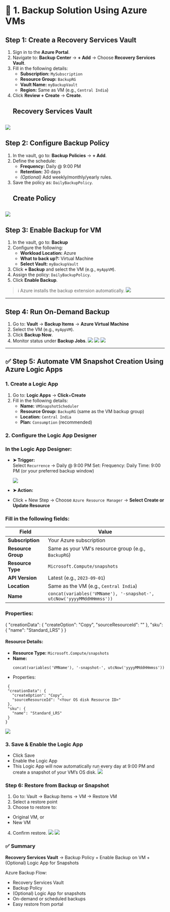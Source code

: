# 🔹 1. Backup Solution Using Azure VMs

## Step 1: Create a Recovery Services Vault

1. Sign in to the **Azure Portal**.
2. Navigate to: **Backup Center** → **+ Add** → Choose **Recovery Services Vault**.
3. Fill in the following details:
   - **Subscription:** `MySubscription`
   - **Resource Group:** `BackupRG`
   - **Vault Name:** `myBackupVault`
   - **Region:** Same as VM (e.g., `Central India`)
4. Click **Review + Create** → **Create**.
   ## Recovery Services Vault 
![](./Photos/azure/az1.jpeg)
---

## Step 2: Configure Backup Policy

1. In the vault, go to: **Backup Policies** → **+ Add**.
2. Define the schedule:
   - **Frequency:** Daily @ 9:00 PM
   - **Retention:** 30 days
   - *(Optional)* Add weekly/monthly/yearly rules.
3. Save the policy as: `DailyBackupPolicy`.
   ## Create Policy
![](./Photos/azure/az2.jpeg)
---

## Step 3: Enable Backup for VM

1. In the vault, go to: **Backup**
2. Configure the following:
   - **Workload Location:** Azure  
   - **What to back up?:** Virtual Machine  
   - **Select Vault:** `myBackupVault`
3. Click **+ Backup** and select the VM (e.g., `myAppVM`).
4. Assign the policy: `DailyBackupPolicy`.
5. Click **Enable Backup**.

> ℹ️ Azure installs the backup extension automatically.
![](./Photos/azure/az3.jpeg)

---

## Step 4: Run On-Demand Backup
1. Go to: **Vault** → **Backup Items** → **Azure Virtual Machine**
2. Select the VM (e.g., `myAppVM`).
3. Click **Backup Now**.
4. Monitor status under **Backup Jobs**.
![](./Photos/azure/az4.jpeg)
![](./Photos/azure/az5.jpeg)
![](./Photos/azure/az6.jpeg)
---

## ✅ Step 5: Automate VM Snapshot Creation Using Azure Logic Apps
### 1. Create a Logic App
1. Go to: **Logic Apps** → **Click**+**Create**
2. Fill in the following details:
   - **Name:** `VMSnapshotScheduler`
   - **Resource Group:** `BackupRG` (same as the VM backup group)
   - **Location:** `Central India`
   - **Plan:** `Consumption` (recommended)

### 2. Configure the Logic App Designer
### In the Logic App Designer:

- **➤ Trigger:**  
  Select `Recurrence` → Daily @ 9:00 PM
  Set:
  Frequency: Daily
  Time: 9:00 PM (or your preferred backup window)

  ![](./Photos/azure/az7.jpeg)

- **➤ Action:**
-  Click + New Step → Choose `Azure Resource Manager` → **Select Create or Update Resource**
### Fill in the following fields:
| Field              | Value                                                                 |
| ------------------ | --------------------------------------------------------------------- |
| **Subscription**   | Your Azure subscription                                               |
| **Resource Group** | Same as your VM's resource group (e.g., `BackupRG`)                   |
| **Resource Type**  | `Microsoft.Compute/snapshots`                                         |
| **API Version**    | Latest (e.g., `2023-09-01`)                                           |
| **Location**       | Same as the VM (e.g., `Central India`)                                |
| **Name**           | `concat(variables('VMName'), '-snapshot-', utcNow('yyyyMMddHHmmss'))` |

### Properties:
{
  "creationData": {
    "createOption": "Copy",
    "sourceResourceId": "<Your OS disk Resource ID>"
  },
  "sku": {
    "name": "Standard_LRS"
  }
}

#### Resource Details:
- **Resource Type:** `Microsoft.Compute/snapshots`
- **Name:**
  ```text
  concat(variables('VMName'), '-snapshot-', utcNow('yyyyMMddHHmmss'))
  ```
- Properties:
 ```text
  {
  "creationData": {
    "createOption": "Copy",
    "sourceResourceId": "<Your OS disk Resource ID>"
  },
  "sku": {
    "name": "Standard_LRS"
  }
}
``` 
  ![](./Photos/azure/az8.jpeg)
### 3. Save & Enable the Logic App
- Click Save
- Enable the Logic App
- This Logic App will now automatically run every day at 9:00 PM and create a snapshot of your VM’s OS disk.
  ![](./Photos/azure/az9.jpeg)

### Step 6: Restore from Backup or Snapshot
1.  Go to: Vault → Backup Items → VM → Restore VM
2.  Select a restore point
3.   Choose to restore to:
- Original VM, or
- New VM
4. Confirm restore.
    ![](./Photos/azure/az10.jpeg)
    ![](./Photos/azure/az11.jpeg)

### ✅ Summary
**Recovery Services Vault** → Backup Policy + Enable Backup on VM + (Optional) Logic App for Snapshots

Azure Backup Flow:
- Recovery Services Vault
- Backup Policy
- (Optional) Logic App for snapshots
- On-demand or scheduled backups
- Easy restore from portal
